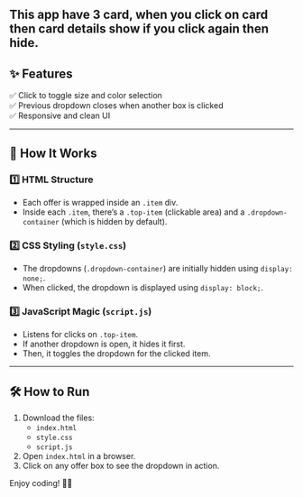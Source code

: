 This app have 3 card, when you click on card then card details show if you click again then hide.
---

## ✨ Features  
✅ Click to toggle size and color selection  
✅ Previous dropdown closes when another box is clicked  
✅ Responsive and clean UI  

---

## 🚀 How It Works  

### 1️⃣ HTML Structure  
- Each offer is wrapped inside an `.item` div.  
- Inside each `.item`, there’s a `.top-item` (clickable area) and a `.dropdown-container` (which is hidden by default).  

### 2️⃣ CSS Styling (`style.css`)  
- The dropdowns (`.dropdown-container`) are initially hidden using `display: none;`.  
- When clicked, the dropdown is displayed using `display: block;`.  

### 3️⃣ JavaScript Magic (`script.js`)  
- Listens for clicks on `.top-item`.  
- If another dropdown is open, it hides it first.  
- Then, it toggles the dropdown for the clicked item.  

---

## 🛠️ How to Run  
1. Download the files:  
   - `index.html`  
   - `style.css`  
   - `script.js`  
2. Open `index.html` in a browser.  
3. Click on any offer box to see the dropdown in action.  

Enjoy coding! 🚀🔥
